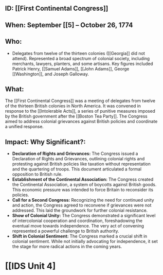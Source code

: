 ## ID: [[First Continental Congress]] 
## When: September [[5] – October 26, 1774

## Who:
* Delegates from twelve of the thirteen colonies ([[Georgia]] did not attend).  Represented a broad spectrum of colonial society, including merchants, lawyers, planters, and some artisans.  Key figures included Patrick Henry, [[Samuel Adams]], [[John Adams]], George [[Washington]], and Joseph Galloway.

## What:
The [[First Continental Congress]] was a meeting of delegates from twelve of the thirteen British colonies in North America.  It was convened in response to the [[Intolerable Acts]], a series of punitive measures imposed by the British government after the [[Boston Tea Party]].  The Congress aimed to address colonial grievances against British policies and coordinate a unified response.

## Impact: Why Significant?:
* **Declaration of Rights and Grievances:** The Congress issued a Declaration of Rights and Grievances, outlining colonial rights and protesting against British policies like taxation without representation and the quartering of troops.  This document articulated a formal opposition to British rule.
* **Establishment of the Continental Association:** The Congress created the Continental Association, a system of boycotts against British goods. This economic pressure was intended to force Britain to reconsider its policies.
* **Call for a Second Congress:**  Recognizing the need for continued unity and action, the Congress agreed to reconvene if grievances were not addressed. This laid the groundwork for further colonial resistance.
* **Show of Colonial Unity:**  The Congress demonstrated a significant level of intercolonial cooperation and coordination, foreshadowing the eventual move towards independence. The very act of convening represented a powerful challenge to British authority.
* **Shift in Colonial Sentiment:** The Congress marked a crucial shift in colonial sentiment. While not initially advocating for independence, it set the stage for more radical actions in the coming years.

# [[IDS Unit 4]
